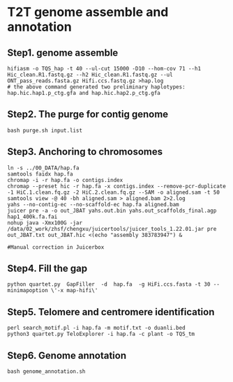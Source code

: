 # T2T genome assemble and annotation 
## Step1. genome assemble 
```
hifiasm -o TQS_hap -t 40 --ul-cut 15000 -D10 --hom-cov 71 --h1 Hic_clean.R1.fastq.gz --h2 Hic_clean.R1.fastq.gz --ul ONT_pass_reads.fasta.gz Hifi.ccs.fastq.gz >hap.log
# the above command generated two preliminary haplotypes: hap.hic.hap1.p_ctg.gfa and hap.hic.hap2.p_ctg.gfa
```

## Step2. The purge for contig genome
```
bash purge.sh input.list
```

## Step3. Anchoring to chromosomes
```
ln -s ../00_DATA/hap.fa
samtools faidx hap.fa
chromap -i -r hap.fa -o contigs.index
chromap --preset hic -r hap.fa -x contigs.index --remove-pcr-duplicate -1 HiC.1.clean.fq.gz -2 HiC.2.clean.fq.gz --SAM -o aligned.sam -t 50
samtools view -@ 40 -bh aligned.sam > aligned.bam 2>2.log 
yahs --no-contig-ec --no-scaffold-ec hap.fa aligned.bam
juicer pre -a -o out_JBAT yahs.out.bin yahs.out_scaffolds_final.agp hap1_400k.fa.fai
nohup java -Xmx100G -jar /data/02_work/zhsf/chengxu/juicertools/juicer_tools_1.22.01.jar pre out_JBAT.txt out_JBAT.hic <(echo "assembly 383783947") &

#Manual correction in Juicerbox

```

## Step4. Fill the gap
```
python quartet.py  GapFiller  -d  hap.fa  -g HiFi.ccs.fasta -t 30 --minimapoption \'-x map-hifi\'

```

## Step5. Telomere and centromere identification
```
perl search_motif.pl -i hap.fa -m motif.txt -o duanli.bed
python3 quartet.py TeloExplorer -i hap.fa -c plant -o TQS_tm

```

## Step6. Genome annotation
```
bash genome_annotation.sh

```